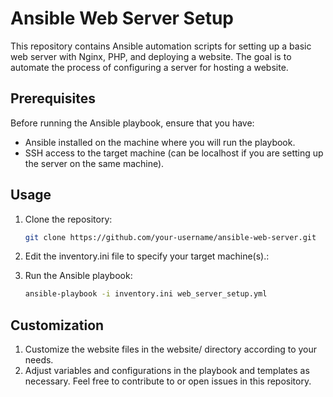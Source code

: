 # Ansible Web Server Setup

This repository contains Ansible automation scripts for setting up a basic web server with Nginx, PHP, and deploying a website. The goal is to automate the process of configuring a server for hosting a website.

## Prerequisites

Before running the Ansible playbook, ensure that you have:
- Ansible installed on the machine where you will run the playbook.
- SSH access to the target machine (can be localhost if you are setting up the server on the same machine).

## Usage

1. Clone the repository:

   ```bash
   git clone https://github.com/your-username/ansible-web-server.git
    ```
2. Edit the inventory.ini file to specify your target machine(s).:
   
3. Run the Ansible playbook:
   ```bash
   ansible-playbook -i inventory.ini web_server_setup.yml
    ```
## Customization

   1. Customize the website files in the website/ directory according to your needs.
   2. Adjust variables and configurations in the playbook and templates as necessary.
Feel free to contribute to or open issues in this repository.
